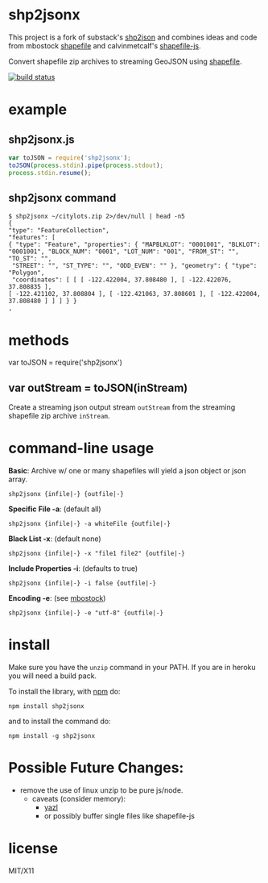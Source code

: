 shp2jsonx
========

This project is a fork of substack's [shp2json](https://github.com/substack/shp2json) and combines ideas and code from mbostock [shapefile](https://github.com/mbostock/shapefile) and calvinmetcalf's [shapefile-js](https://github.com/calvinmetcalf/shapefile-js).

Convert shapefile zip archives to streaming GeoJSON using
[shapefile](https://github.com/mbostock/shapefile).


[![build status](https://secure.travis-ci.org/realtymaps/shp2jsonx.png)](http://travis-ci.org/realtymaps/shp2jsonx)

example
=======

shp2jsonx.js
------------

```js
var toJSON = require('shp2jsonx');
toJSON(process.stdin).pipe(process.stdout);
process.stdin.resume();
```

shp2jsonx command
----------------

```
$ shp2jsonx ~/citylots.zip 2>/dev/null | head -n5
{
"type": "FeatureCollection",
"features": [
{ "type": "Feature", "properties": { "MAPBLKLOT": "0001001", "BLKLOT":
"0001001", "BLOCK_NUM": "0001", "LOT_NUM": "001", "FROM_ST": "", "TO_ST": "",
 "STREET": "", "ST_TYPE": "", "ODD_EVEN": "" }, "geometry": { "type": "Polygon",
 "coordinates": [ [ [ -122.422004, 37.808480 ], [ -122.422076, 37.808835 ],
[ -122.421102, 37.808804 ], [ -122.421063, 37.808601 ], [ -122.422004, 37.808480 ] ] ] } }
,

```

methods
=======

var toJSON = require('shp2jsonx')

var outStream = toJSON(inStream)
--------------------------------

Create a streaming json output stream `outStream` from the streaming shapefile
zip archive `inStream`.

command-line usage
==================

**Basic**: Archive w/ one or many shapefiles will yield a json object or json array.

```
shp2jsonx {infile|-} {outfile|-}
```

**Specific File -a**: (default all)

```
shp2jsonx {infile|-} -a whiteFile {outfile|-}
```

**Black List -x**: (default none)

```
shp2jsonx {infile|-} -x "file1 file2" {outfile|-}
```

**Include Properties -i**: (defaults to true)

```
shp2jsonx {infile|-} -i false {outfile|-}
```

**Encoding -e**: (see [mbostock](https://github.com/mbostock/shapefile))

```
shp2jsonx {infile|-} -e "utf-8" {outfile|-}
```
install
=======

Make sure you have the `unzip` command in your PATH. If you are in heroku you will need
a build pack.

To install the library, with [npm](http://npmjs.org) do:

    npm install shp2jsonx

and to install the command do:

    npm install -g shp2jsonx

Possible Future Changes:
========================
- remove the use of linux unzip to be pure js/node.
  - caveats (consider memory):
    - [yazl](https://github.com/thejoshwolfe/yauzl/issues/14)
    - or possibly buffer single files like shapefile-js

license
=======

MIT/X11

